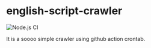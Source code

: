 # english-script-crawler

![Node.js CI](https://github.com/ponya/english-script-crawler/workflows/Node.js%20CI/badge.svg)

It is a soooo simple crawler using github action crontab.

